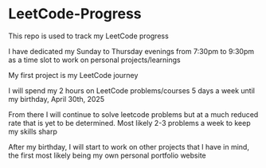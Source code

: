 # LeetCode-Progress
This repo is used to track my LeetCode progress

I have dedicated my Sunday to Thursday evenings from 7:30pm to 9:30pm as a time slot to work on personal projects/learnings

My first project is my LeetCode journey

I will spend my 2 hours on LeetCode problems/courses 5 days a week until my birthday, April 30th, 2025

From there I will continue to solve leetcode problems but at a much reduced rate that is yet to be determined. Most likely 2-3 problems a week to keep my skills sharp

After my birthday, I will start to work on other projects that I have in mind, the first most likely being my own personal portfolio website